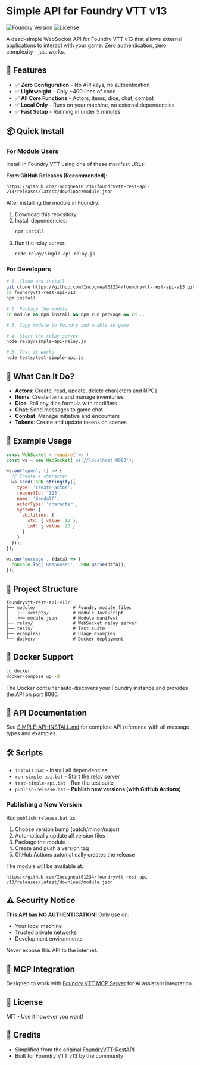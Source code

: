 # Simple API for Foundry VTT v13

[![Foundry Version](https://img.shields.io/badge/Foundry-v13-informational)](https://foundryvtt.com)
[![License](https://img.shields.io/badge/license-MIT-blue.svg)](LICENSE)

A dead-simple WebSocket API for Foundry VTT v13 that allows external applications to interact with your game. Zero authentication, zero complexity - just works.

## 🚀 Features

- ✅ **Zero Configuration** - No API keys, no authentication
- ✅ **Lightweight** - Only ~400 lines of code
- ✅ **All Core Functions** - Actors, items, dice, chat, combat
- ✅ **Local Only** - Runs on your machine, no external dependencies
- ✅ **Fast Setup** - Running in under 5 minutes

## 📦 Quick Install

### For Module Users

Install in Foundry VTT using one of these manifest URLs:

**From GitHub Releases (Recommended):**
```
https://github.com/Incogneat01234/foundryvtt-rest-api-v13/releases/latest/download/module.json
```

After installing the module in Foundry:

1. Download this repository
2. Install dependencies:
   ```bash
   npm install
   ```
3. Run the relay server:
   ```bash
   node relay/simple-api-relay.js
   ```

### For Developers

```bash
# 1. Clone and install
git clone https://github.com/Incogneat01234/foundryvtt-rest-api-v13.git
cd foundryvtt-rest-api-v13
npm install

# 2. Package the module
cd module && npm install && npm run package && cd ..

# 3. Copy module to Foundry and enable in-game

# 4. Start the relay server
node relay/simple-api-relay.js

# 5. Test it works
node tests/test-simple-api.js
```

## 🎯 What Can It Do?

- **Actors**: Create, read, update, delete characters and NPCs
- **Items**: Create items and manage inventories
- **Dice**: Roll any dice formula with modifiers
- **Chat**: Send messages to game chat
- **Combat**: Manage initiative and encounters
- **Tokens**: Create and update tokens on scenes

## 📝 Example Usage

```javascript
const WebSocket = require('ws');
const ws = new WebSocket('ws://localhost:8080');

ws.on('open', () => {
  // Create a character
  ws.send(JSON.stringify({
    type: 'create-actor',
    requestId: '123',
    name: 'Gandalf',
    actorType: 'character',
    system: {
      abilities: {
        str: { value: 13 },
        int: { value: 20 }
      }
    }
  }));
});

ws.on('message', (data) => {
  console.log('Response:', JSON.parse(data));
});
```

## 📁 Project Structure

```
foundryvtt-rest-api-v13/
├── module/              # Foundry module files
│   ├── scripts/         # Module JavaScript
│   └── module.json      # Module manifest
├── relay/               # WebSocket relay server
├── tests/               # Test suite
├── examples/            # Usage examples
└── docker/              # Docker deployment
```

## 🐳 Docker Support

```bash
cd docker
docker-compose up -d
```

The Docker container auto-discovers your Foundry instance and provides the API on port 8080.

## 📖 API Documentation

See [SIMPLE-API-INSTALL.md](SIMPLE-API-INSTALL.md) for complete API reference with all message types and examples.

## 🛠️ Scripts

- `install.bat` - Install all dependencies
- `run-simple-api.bat` - Start the relay server
- `test-simple-api.bat` - Run the test suite
- `publish-release.bat` - **Publish new versions (with GitHub Actions)**

### Publishing a New Version

Run `publish-release.bat` to:
1. Choose version bump (patch/minor/major)
2. Automatically update all version files
3. Package the module
4. Create and push a version tag
5. GitHub Actions automatically creates the release

The module will be available at:
```
https://github.com/Incogneat01234/foundryvtt-rest-api-v13/releases/latest/download/module.json
```

## ⚠️ Security Notice

**This API has NO AUTHENTICATION!** Only use on:
- Your local machine
- Trusted private networks
- Development environments

Never expose this API to the internet.

## 🤝 MCP Integration

Designed to work with [Foundry VTT MCP Server](https://github.com/Incogneat01234/foundry-vtt-13-mcp-server) for AI assistant integration.

## 📄 License

MIT - Use it however you want!

## 🙏 Credits

- Simplified from the original [FoundryVTT-RestAPI](https://github.com/cs96and/FoundryVTT-RestAPI)
- Built for Foundry VTT v13 by the community